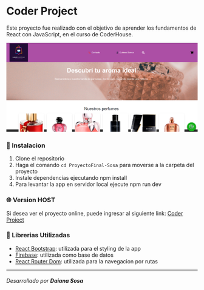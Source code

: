 # Coder Project

Este proyecto fue realizado con el objetivo de aprender los fundamentos de React con JavaScript, en el curso de CoderHouse.


![image](/public/img.README.png)

### 🚀 Instalacion 

1. Clone el repositorio
2. Haga el comando `cd ProyectoFinal-Sosa` para moverse a la carpeta del proyecto
3. Instale dependencias ejecutando npm install
4. Para levantar la app en servidor local ejecute npm run dev

### 🌐 Version HOST 

Si desea ver el proyecto online, puede ingresar al siguiente link: [Coder Project](https://crea-tu-landing-sosa-838.vercel.app/) 

### 🧩 Librerias Utilizadas

- [React Bootstrap](https://react-bootstrap.netlify.app/): utilizada para el styling de la app
- [Firebase](https://react-bootstrap.netlify.app/): utilizada como base de datos
- [React Router Dom](https://react-bootstrap.netlify.app/): utilizada para la navegacion por rutas 

---

###### Desarrollado por **Daiana Sosa**